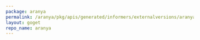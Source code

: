 ```yaml
---
package: aranya
permalink: /aranya/pkg/apis/generated/informers/externalversions/aranya
layout: goget
repo_name: aranya
---
```

